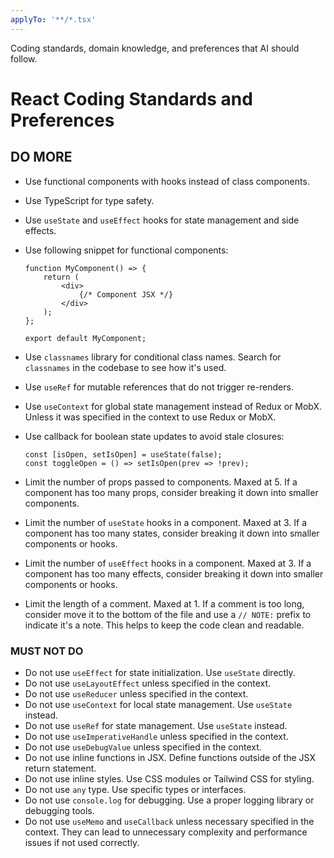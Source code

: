 ```yaml
---
applyTo: '**/*.tsx'
---
```


Coding standards, domain knowledge, and preferences that AI should follow.

# React Coding Standards and Preferences

<!-- Encourage to follow -->
## DO MORE

- Use functional components with hooks instead of class components.
- Use TypeScript for type safety.
- Use `useState` and `useEffect` hooks for state management and side effects.
- Use following snippet for functional components:
  ```tsx
  function MyComponent() => {
      return (
          <div>
              {/* Component JSX */}
          </div>
      );
  };

  export default MyComponent;
  ```

- Use `classnames` library for conditional class names. Search for `classnames` in the codebase to see how it's used.
- Use `useRef` for mutable references that do not trigger re-renders.
- Use `useContext` for global state management instead of Redux or MobX. Unless it was specified in the context to use Redux or MobX.
- Use callback for boolean state updates to avoid stale closures:
  ```tsx
  const [isOpen, setIsOpen] = useState(false);
  const toggleOpen = () => setIsOpen(prev => !prev);
  ```

- Limit the number of props passed to components. Maxed at 5. If a component has too many props, consider breaking it down into smaller components.
- Limit the number of `useState` hooks in a component. Maxed at 3. If a component has too many states, consider breaking it down into smaller components or hooks.
- Limit the number of `useEffect` hooks in a component. Maxed at 3. If a component has too many effects, consider breaking it down into smaller components or hooks.
- Limit the length of a comment. Maxed at 1. If a comment is too long, consider move it to the bottom of the file and use a `// NOTE:` prefix to indicate it's a note. This helps to keep the code clean and readable.


### MUST NOT DO

- Do not use `useEffect` for state initialization. Use `useState` directly.
- Do not use `useLayoutEffect` unless specified in the context.
- Do not use `useReducer` unless specified in the context.
- Do not use `useContext` for local state management. Use `useState` instead.
- Do not use `useRef` for state management. Use `useState` instead.
- Do not use `useImperativeHandle` unless specified in the context.
- Do not use `useDebugValue` unless specified in the context.
- Do not use inline functions in JSX. Define functions outside of the JSX return statement.
- Do not use inline styles. Use CSS modules or Tailwind CSS for styling.
- Do not use `any` type. Use specific types or interfaces.
- Do not use `console.log` for debugging. Use a proper logging library or debugging tools.
- Do not use `useMemo` and `useCallback` unless necessary specified in the context. They can lead to unnecessary complexity and performance issues if not used correctly.